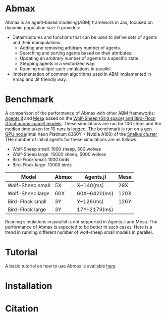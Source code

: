 # Abmax
Abmax is an agent-based modeling(ABM) framework in Jax, focused on dynamic population size.
It provides:
- Datastructures and functions that can be used to define sets of agents and their manipulations.
    * Adding and removing arbitrary number of agents.
    * Searching and sorting agents based on their attributes.
    * Updating an arbitrary number of agents to a specific state.
    * Stepping agents in a vectorized way.
    * Running multiple such simulations in parallel.
- Implementation of common algorithms used in ABM implemented in Vmap and Jit friendly way.

# Benchmark
A comparison of the performance of Abmax with other ABM frameworks: [Agents.jl](https://juliadynamics.github.io/Agents.jl/stable/) and [Mesa](https://mesa.readthedocs.io/en/stable/) based on the [Wolf-Sheep (Grid space) and Bird-Flock (Continuous space) models](https://github.com/JuliaDynamics/ABMFrameworksComparison). These simulations are run for 100 steps and the median time taken for 10 runs is logged. The benchmark is run on a [gcn GPU node](https://servicedesk.surf.nl/wiki/display/WIKI/Snellius+hardware)(Intel Xeon Platinum 8360Y + Nvidia A100) of the [Snelius cluster](https://www.surf.nl/en/services/snellius-the-national-supercomputer)
THe number of initial agents for these simulations are as follows:
- Wolf-Sheep small: 1000 sheep, 500 wolves
- Wolf-Sheep large: 10000 sheep, 5000 wolves
- Bird-Flock small: 1000 birds
- Bird-Flock large: 10000 birds

| Model | Abmax | Agents.jl | Mesa |
| ----- | ----- | --------- | ---- |
| Wolf-Sheep small | 5X | X~140(ms) | 29X |
| Wolf-Sheep large | 60X | 60X~6420(ms) | 120X |
| Bird-Flock small | 3Y | Y~126(ms) | 126Y |
| Bird-Flock large | 3Y | 17Y~2179(ms) |  |

Running simulations in parallel is not supported in Agents.jl and Mesa. The performance of Abmax is expected to be better in such cases. Here is a trend in running different number of wolf-sheep small models in parallel.


# Tutorial
A basic tutorial on how to use Abmax is available [here](https://github.com/i-m-iron-man/abmax/blob/master/tutorials/getting_started.ipynb)

# Installation

# Citation



